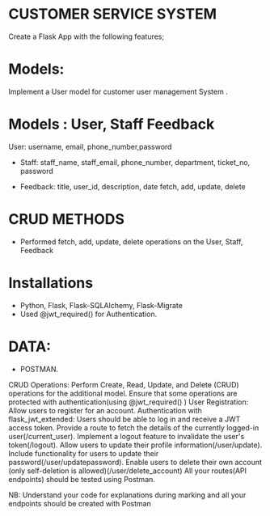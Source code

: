 # CUSTOMER SERVICE SYSTEM 
Create a Flask App with the following features;

# Models:
Implement a User model for  customer user management System .

# Models : User, Staff Feedback
User: username, email, phone_number,password

- Staff: staff_name, staff_email, phone_number, department,  ticket_no, password

- Feedback: title, user_id, description,  date 
fetch, add, update, delete 


# CRUD METHODS 
-  Performed fetch, add, update, delete  operations on the User, Staff, Feedback

# Installations 
- Python, Flask, Flask-SQLAlchemy, Flask-Migrate 
- Used @jwt_required() for Authentication. 

# DATA: 
- POSTMAN. 




CRUD Operations:
Perform Create, Read, Update, and Delete (CRUD) operations for the additional model.
Ensure that some operations are protected with authentication(using @jwt_required() )
User Registration:
Allow users to register for an account.
Authentication with flask_jwt_extended:
Users should be able to log in and receive a JWT access token.
Provide a route to fetch the details of the currently logged-in user(/current_user).
Implement a logout feature to invalidate the user's token(/logout).
Allow users to update their profile information(/user/update).
Include functionality for users to update their password(/user/updatepassword).
Enable users to delete their own account (only self-deletion is allowed)(/user/delete_account)
All your routes(API endpoints) should be tested using Postman.


NB:
Understand your code for explanations during marking and all your endpoints should be created with Postman

